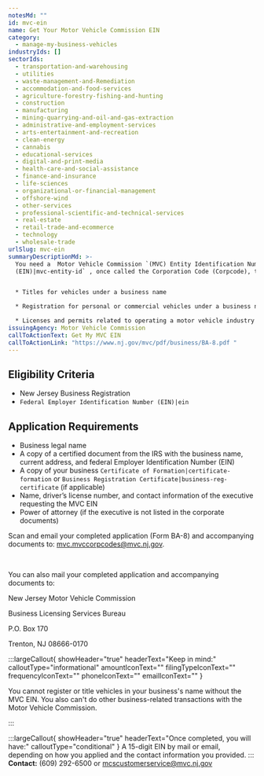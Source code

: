 ```yaml
---
notesMd: ""
id: mvc-ein
name: Get Your Motor Vehicle Commission EIN
category:
  - manage-my-business-vehicles
industryIds: []
sectorIds:
  - transportation-and-warehousing
  - utilities
  - waste-management-and-Remediation
  - accommodation-and-food-services
  - agriculture-forestry-fishing-and-hunting
  - construction
  - manufacturing
  - mining-quarrying-and-oil-and-gas-extraction
  - administrative-and-employment-services
  - arts-entertainment-and-recreation
  - clean-energy
  - cannabis
  - educational-services
  - digital-and-print-media
  - health-care-and-social-assistance
  - finance-and-insurance
  - life-sciences
  - organizational-or-financial-management
  - offshore-wind
  - other-services
  - professional-scientific-and-technical-services
  - real-estate
  - retail-trade-and-ecommerce
  - technology
  - wholesale-trade
urlSlug: mvc-ein
summaryDescriptionMd: >-
  You need a  Motor Vehicle Commission `(MVC) Entity Identification Number
  (EIN)|mvc-entity-id` , once called the Corporation Code (Corpcode), to get:


  * Titles for vehicles under a business name

  * Registration for personal or commercial vehicles under a business name

  * Licenses and permits related to operating a motor vehicle industry business
issuingAgency: Motor Vehicle Commission
callToActionText: Get My MVC EIN
callToActionLink: "https://www.nj.gov/mvc/pdf/business/BA-8.pdf "
---
```


## Eligibility Criteria

- New Jersey Business Registration
- `Federal Employer Identification Number (EIN)|ein`

## Application Requirements

- Business legal name
- A copy of a certified document from the IRS with the business name, current address, and federal Employer Identification Number (EIN)
- A copy of your business `Certificate of Formation|certificate-formation` or `Business Registration Certificate|business-reg-certificate` (if applicable)
- Name, driver’s license number, and contact information of the executive requesting the MVC EIN
- Power of attorney (if the executive is not listed in the corporate documents)

Scan and email your completed application (Form BA-8) and accompanying documents to: mvc.mvccorpcodes@mvc.nj.gov.

&nbsp;

You can also mail your completed application and accompanying documents to:

New Jersey Motor Vehicle Commission

Business Licensing Services Bureau

P.O. Box 170

Trenton, NJ 08666-0170

:::largeCallout{ showHeader="true" headerText="Keep in mind:" calloutType="informational" amountIconText="" filingTypeIconText="" frequencyIconText="" phoneIconText="" emailIconText="" }

You cannot register or title vehicles in your business's name without the MVC EIN. You also can't do other business-related transactions with the Motor Vehicle Commission.

:::

:::largeCallout{ showHeader="true" headerText="Once completed, you will have:" calloutType="conditional" }
A 15-digit EIN by mail or email, depending on how you applied and the contact information you provided.
:::
**Contact:** (609) 292-6500 or mcscustomerservice@mvc.nj.gov
